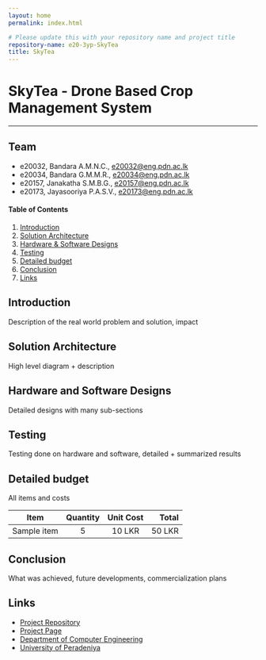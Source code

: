 ```yaml
---
layout: home
permalink: index.html

# Please update this with your repository name and project title
repository-name: e20-3yp-SkyTea
title: SkyTea
---
```


[comment]: # "This is the standard layout for the project, but you can clean this and use your own template"

# SkyTea - Drone Based Crop Management System

---

## Team
-  e20032, Bandara A.M.N.C., [e20032@eng.pdn.ac.lk](mailto:e20032@eng.pdn.ac.lk)
-  e20034, Bandara G.M.M.R., [e20034@eng.pdn.ac.lk](mailto:e20032@eng.pdn.ac.lk)
-  e20157, Janakatha S.M.B.G., [e20157@eng.pdn.ac.lk](mailto:e20032@eng.pdn.ac.lk)
-  e20173, Jayasooriya P.A.S.V., [e20173@eng.pdn.ac.lk](mailto:e20032@eng.pdn.ac.lk)


<!-- Image (photo/drawing of the final hardware) should be here -->

<!-- This is a sample image, to show how to add images to your page. To learn more options, please refer [this](https://projects.ce.pdn.ac.lk/docs/faq/how-to-add-an-image/) -->

<!-- ![Sample Image](./images/sample.png) -->

#### Table of Contents
1. [Introduction](#introduction)
2. [Solution Architecture](#solution-architecture )
3. [Hardware & Software Designs](#hardware-and-software-designs)
4. [Testing](#testing)
5. [Detailed budget](#detailed-budget)
6. [Conclusion](#conclusion)
7. [Links](#links)

## Introduction

Description of the real world problem and solution, impact


## Solution Architecture

High level diagram + description

## Hardware and Software Designs

Detailed designs with many sub-sections

## Testing

Testing done on hardware and software, detailed + summarized results

## Detailed budget

All items and costs

| Item          | Quantity  | Unit Cost  | Total  |
| ------------- |:---------:|:----------:|-------:|
| Sample item   | 5         | 10 LKR     | 50 LKR |

## Conclusion

What was achieved, future developments, commercialization plans

## Links

- [Project Repository](https://github.com/cepdnaclk/e20-3yp-SkyTea)
- [Project Page](https://cepdnaclk.github.io/e30-3yp-SkyTea)
- [Department of Computer Engineering](http://www.ce.pdn.ac.lk/)
- [University of Peradeniya](https://eng.pdn.ac.lk/)

[//]: # (Please refer this to learn more about Markdown syntax)
[//]: # (https://github.com/adam-p/markdown-here/wiki/Markdown-Cheatsheet)
